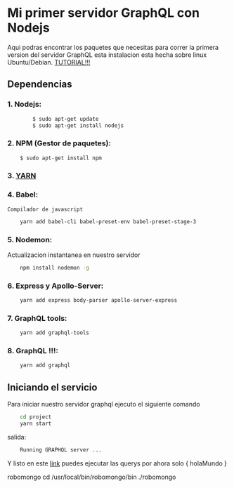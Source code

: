 # Mi primer servidor GraphQL con Nodejs

Aqui podras encontrar los paquetes que necesitas para correr
la primera version del servidor GraphQL esta instalacion esta
hecha sobre linux Ubuntu/Debian. [TUTORIAL!!!](https://www.youtube.com/watch?v=DqJGNqtx3Pk&t=1s)

## Dependencias

### 1. Nodejs:

```bash
    	$ sudo apt-get update
    	$ sudo apt-get install nodejs
```

### 2. NPM (Gestor de paquetes):

```bash
	$ sudo apt-get install npm
```
### 3. [YARN](https://yarnpkg.com/lang/en/docs/install/)

### 4. Babel:

	Compilador de javascript

```bash
	yarn add babel-cli babel-preset-env babel-preset-stage-3
```

### 5. Nodemon:

Actualizacion instantanea en nuestro servidor

```bash
	npm install nodemon -g
```

### 6. Express y Apollo-Server:

```bash
	yarn add express body-parser apollo-server-express
```

### 7. GraphQL tools:

```bash
	yarn add graphql-tools
```

### 8. GraphQL !!!:

```bash
	yarn add graphql
```

## Iniciando el servicio

Para iniciar nuestro servidor graphql ejecuto el siguiente comando

```bash
	cd project
	yarn start
```

salida:

```bash
	Running GRAPHQL server ...
```

Y listo en este [link](http://localhost:3000/graphiql) puedes ejecutar las querys por ahora solo { holaMundo }


robomongo cd /usr/local/bin/robomongo/bin
./robomongo
